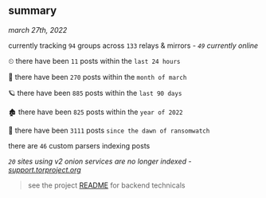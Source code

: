 
## summary
_march 27th, 2022_

currently tracking `94` groups across `133` relays & mirrors - _`49` currently online_

⏲ there have been `11` posts within the `last 24 hours`

🦈 there have been `270` posts within the `month of march`

🪐 there have been `885` posts within the `last 90 days`

🏚 there have been `825` posts within the `year of 2022`

🦕 there have been `3111` posts `since the dawn of ransomwatch`

there are `46` custom parsers indexing posts

_`20` sites using v2 onion services are no longer indexed - [support.torproject.org](https://support.torproject.org/onionservices/v2-deprecation/)_

> see the project [README](https://github.com/thetanz/ransomwatch#ransomwatch--) for backend technicals
